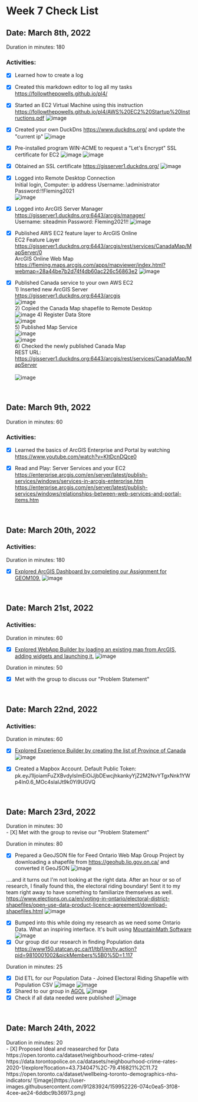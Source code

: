 # Week 7 Check List
<h2>Date: March 8th, 2022</h2>
Duration in minutes: 180<br>
<h3>Activities:</h3>

- [X] Learned how to create a log
- [X] Created this markdown editor to log all my tasks https://followthepowells.github.io/pl4/
- [X] Started an EC2 Virtual Machine using this instruction https://followthepowells.github.io/pl4/AWS%20EC2%20Startup%20Instructions.pdf
  ![image](https://user-images.githubusercontent.com/91283924/159542801-84271e6b-de10-4949-819f-b87e31d27e6c.png)
- [X] Created your own DuckDns https://www.duckdns.org/ and update the "current ip"
  ![image](https://user-images.githubusercontent.com/91283924/159543469-e9038763-0326-4a94-9744-51ef51a9cceb.png)

- [X] Pre-installed program WIN-ACME to request a "Let's Encrypt" SSL certificate for EC2
![image](https://user-images.githubusercontent.com/91283924/157283607-9795ee45-463f-42e0-a0af-538cb000a3cc.png)
![image](https://user-images.githubusercontent.com/91283924/157284696-5b468a5b-13ac-4571-8abe-d7c25a27ca29.png)

- [X] Obtained an SSL certificate https://gisserver1.duckdns.org/
![image](https://user-images.githubusercontent.com/91283924/157285500-17edd5a3-6283-48b1-a9de-ee720379f22b.png)

- [X] Logged into Remote Desktop Connection <br>
      Initial login, Computer: ip address Username:.\administrator Password:!!Fleming2021   
      ![image](https://user-images.githubusercontent.com/91283924/159543862-fd015596-d290-4ecf-80f6-f81b00d34259.png)

- [X] Logged into ArcGIS Server Manager https://gisserver1.duckdns.org:6443/arcgis/manager/ <br>
      Username: siteadmin Password: Fleming2021!!
      ![image](https://user-images.githubusercontent.com/91283924/159546774-56d4aefa-de90-46e2-a6aa-73f6f9383291.png)

- [X] Published AWS EC2 feature layer to ArcGIS Online <br> 
      EC2 Feature Layer https://gisserver1.duckdns.org:6443/arcgis/rest/services/CanadaMap/MapServer/0 <br>
      ArcGIS Online Web Map https://fleming.maps.arcgis.com/apps/mapviewer/index.html?webmap=28a44be7b2d74f4db60ac226c56863e2
      ![image](https://user-images.githubusercontent.com/91283924/159548227-938cbe30-9f93-42e2-a3e0-4736dedbbbe4.png)

- [X] Published Canada service to your own AWS EC2 <br>
      1) Inserted new ArcGIS Server https://gisserver1.duckdns.org:6443/arcgis <br>
      ![image](https://user-images.githubusercontent.com/91283924/157293972-35b5b73a-1a9f-4bf1-9510-4e67e98beb45.png) <br>
      2) Copied the Canada Map shapefile to Remote Desktop <br>
      ![image](https://user-images.githubusercontent.com/91283924/159549171-a2d0ecae-f18e-4d3f-b691-a19b866b8151.png)
      4) Register Data Store <br>
      ![image](https://user-images.githubusercontent.com/91283924/157294555-465a1dc1-40ba-47ce-ae79-103fa9977098.png) <br>
      5) Published Map Service <br>
      ![image](https://user-images.githubusercontent.com/91283924/157294166-c563097d-3ff9-4195-ab0b-4c215ac770eb.png) <br>
      ![image](https://user-images.githubusercontent.com/91283924/157294788-3c620862-01b0-45bb-a299-69de6af2f4a1.png) <br>
      6) Checked the newly published Canada Map <br>
         REST URL:	https://gisserver1.duckdns.org:6443/arcgis/rest/services/CanadaMap/MapServer <br>          
         ![image](https://user-images.githubusercontent.com/91283924/159547296-bcadf115-997f-4eb5-8343-a6707d8979f9.png)

<br>
<h2>Date: March 9th, 2022</h2>
Duration in minutes: 60<br>
<h3>Activities:</h3>

- [X] Learned the basics of ArcGIS Enterprise and Portal by watching https://www.youtube.com/watch?v=KItDcnDQce0
- [X] Read and Play: Server Services and your EC2    
      https://enterprise.arcgis.com/en/server/latest/publish-services/windows/services-in-arcgis-enterprise.htm <br>
      https://enterprise.arcgis.com/en/server/latest/publish-services/windows/relationships-between-web-services-and-portal-items.htm <br>

 
<br>
<h2>Date: March 20th, 2022</h2>
<h3>Activities:</h3>  

Duration in minutes: 180 <br>
- [X] [Explored ArcGIS Dashboard by completing our Assignment for GEOM109.](https://www.arcgis.com/apps/dashboards/cc7748c5a82444149ef8b8bd6d2c08d7)
![image](https://user-images.githubusercontent.com/91283924/159698312-d1033715-23db-46c8-9d5c-ea2ef9692f66.png)

<br>
<h2>Date: March 21st, 2022</h2>
<h3>Activities:</h3>  

Duration in minutes: 60 <br>
- [X] [Explored WebApp Builder by loading an existing map from ArcGIS, adding widgets and launching it.](https://fleming.maps.arcgis.com/apps/webappviewer/index.html?id=020576bac19842fa9c442a90f7244c2b)
![image](https://user-images.githubusercontent.com/91283924/159528428-1e247713-c722-4dac-9e34-03f563a522dd.png)

Duration in minutes: 50 <br>
- [X] Met with the group to discuss our "Problem Statement"

<br>
<h2>Date: March 22nd, 2022</h2>
<h3>Activities:</h3>  

Duration in minutes: 60 <br>
- [X] [Explored Experience Builder by creating the list of Province of Canada](https://experience.arcgis.com/experience/91f7bc7f8f1d440f930f0ae74cc16628?data_id=dataSource_2-17f411dfe5b-layer-2%3A12)
![image](https://user-images.githubusercontent.com/91283924/159602050-5e76c71a-9f62-46c6-aea9-33f822f09546.png)

- [X] Created a Mapbox Account. Default Public Token: pk.eyJ1IjoiamFuZXBvdyIsImEiOiJjbDEwcjhkankyYjZ2M2NvYTgxNnk1YWp4In0.6_MOc4slaIJt9k0Yi9UGVQ

<br>
<h2>Date: March 23rd, 2022</h2>
Duration in minutes: 30 <br>
- [X] Met with the group to revise our "Problem Statement"

Duration in minutes: 80 <br>
- [X] Prepared a GeoJSON file for Feed Ontario Web Map Group Project by downloading a shapefile from https://geohub.lio.gov.on.ca/ and converted it GeoJSON
![image](https://user-images.githubusercontent.com/91283924/159809522-c0e7d6db-3ab1-4bcd-a832-88088a714de0.png)

....and it turns out I'm not looking at the right data. After an hour or so of research, I finally found this, the electoral riding boundary! Sent it to my team right away to have something to familiarize themselves as well. https://www.elections.on.ca/en/voting-in-ontario/electoral-district-shapefiles/open-use-data-product-licence-agreement/download-shapefiles.html
![image](https://user-images.githubusercontent.com/91283924/159816325-7d11ca76-ac2a-4cf5-8627-0a9c21684093.png)
- [X] Bumped into this while doing my research as we need some Ontario Data. What an inspiring interface. It's built using [MountainMath Software](https://mountainmath.ca/)
  ![image](https://user-images.githubusercontent.com/91283924/159822512-e06ac102-a6da-46ec-894a-e43489ec32f0.png)
- [X] Our group did our research in finding Population data https://www150.statcan.gc.ca/t1/tbl1/en/tv.action?pid=9810001002&pickMembers%5B0%5D=1.117 

Duration in minutes: 25<br>
- [X] Did ETL for our Population Data - Joined Electoral Riding Shapefile with Population CSV
  ![image](https://user-images.githubusercontent.com/91283924/159830932-794ebdf7-17ca-4111-bab7-3783d1cf74f6.png)
  ![image](https://user-images.githubusercontent.com/91283924/159830975-4e5f522b-b6bb-43c5-a262-725d991b1a5d.png)
- [X] Shared to our group in [AGOL](https://fleming.maps.arcgis.com/apps/mapviewer/index.html?layers=2108b199640a4979b50ce210db495919)
  ![image](https://user-images.githubusercontent.com/91283924/159834351-17cba85d-7c27-4c2a-8bd7-4a0163607c30.png)
- [X] Check if all data needed were published!
  ![image](https://user-images.githubusercontent.com/91283924/159834176-e7705462-bab0-4c18-8e48-fe35a87355ba.png)

<br>
<h2>Date: March 24th, 2022</h2>
Duration in minutes: 20<br>
- [X] Proposed Ideal and reasearched for Data
https://open.toronto.ca/dataset/neighbourhood-crime-rates/
https://data.torontopolice.on.ca/datasets/neighbourhood-crime-rates-2020-1/explore?location=43.734047%2C-79.416821%2C11.72
https://open.toronto.ca/dataset/wellbeing-toronto-demographics-nhs-indicators/
![image](https://user-images.githubusercontent.com/91283924/159952226-074c0ea5-3f08-4cee-ae24-6ddbc9b36973.png)







